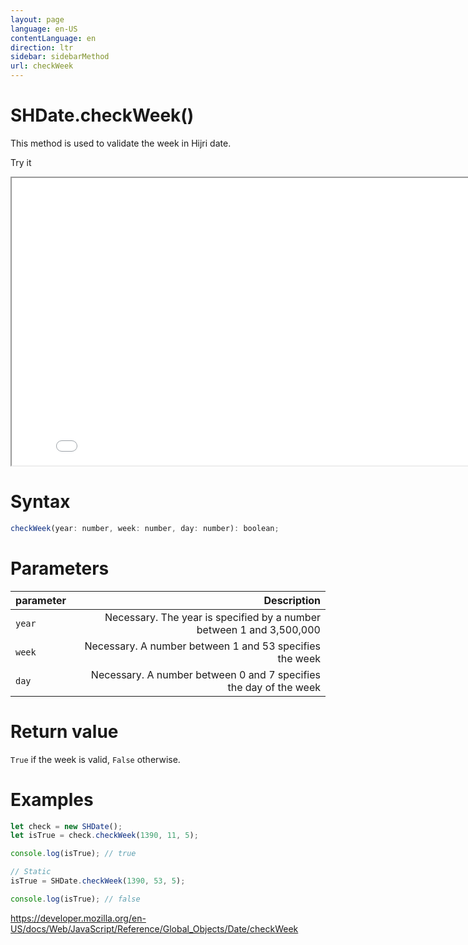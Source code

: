 ```yaml
---
layout: page
language: en-US
contentLanguage: en
direction: ltr
sidebar: sidebarMethod
url: checkWeek
---
```


# SHDate.checkWeek()

This method is used to validate the week in Hijri date.

Try it

<iframe style="width: 830px; height: 460px;" src="/SHDateTime-js/examples/live.html?function=checkWeek" title="MDN Web Docs Interactive Example" loading="lazy"></iframe>
<br/>

# Syntax

```js
checkWeek(year: number, week: number, day: number): boolean;
```

# Parameters

| parameter |                                                          Description |
| :-------- | -------------------------------------------------------------------: |
| `year`    | Necessary. The year is specified by a number between 1 and 3,500,000 |
| `week`    |              Necessary. A number between 1 and 53 specifies the week |
| `day`     |    Necessary. A number between 0 and 7 specifies the day of the week |

# Return value

`True` if the week is valid, `False` otherwise.

# Examples

```js
let check = new SHDate();
let isTrue = check.checkWeek(1390, 11, 5);

console.log(isTrue); // true

// Static
isTrue = SHDate.checkWeek(1390, 53, 5);

console.log(isTrue); // false
```

https://developer.mozilla.org/en-US/docs/Web/JavaScript/Reference/Global_Objects/Date/checkWeek
